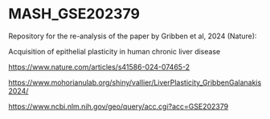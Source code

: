 # MASH_GSE202379

Repository for the re-analysis of the paper by Gribben et al, 2024 (Nature): 

Acquisition of epithelial plasticity in human chronic liver disease

https://www.nature.com/articles/s41586-024-07465-2

https://www.mohorianulab.org/shiny/vallier/LiverPlasticity_GribbenGalanakis2024/

https://www.ncbi.nlm.nih.gov/geo/query/acc.cgi?acc=GSE202379




